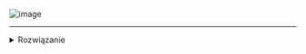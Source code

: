 
![image](https://user-images.githubusercontent.com/11476062/62821396-75e43000-bb74-11e9-82d7-74a36f4654d4.png)

------
<details><summary>Rozwiązanie</summary>
<p>
    
TODO
